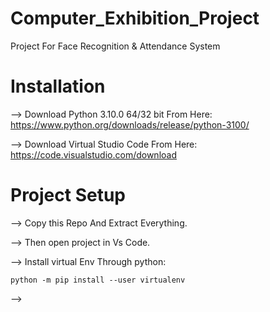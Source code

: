 # Computer_Exhibition_Project
Project For Face Recognition & Attendance System 

# Installation 

--> Download Python 3.10.0 64/32 bit From Here:
    https://www.python.org/downloads/release/python-3100/

--> Download Virtual Studio Code From Here:
    https://code.visualstudio.com/download

# Project Setup 

--> Copy this Repo And Extract Everything.

--> Then open project in Vs Code.

--> Install virtual Env Through python:
    
```
python -m pip install --user virtualenv

```

-->


